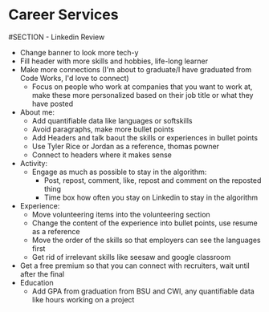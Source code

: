 # Career Services

#SECTION - Linkedin Review
- Change banner to look more tech-y
- Fill header with more skills and hobbies, life-long learner
- Make more connections (I'm about to graduate/I have graduated from Code Works, I'd love to connect)
  - Focus on people who work at companies that you want to work at, make these more personalized based on their job title or what they have posted
- About me:
  - Add quantifiable data like languages or softskills
  - Avoid paragraphs, make more bullet points
  - Add Headers and talk baout the skills or experiences in bullet points
  - Use Tyler Rice or Jordan as a reference, thomas powner
  - Connect to headers where it makes sense
- Activity: 
  - Engage as much as possible to stay in the algorithm:
    - Post, repost, comment, like, repost and comment on the reposted thing
    - Time box how often you stay on Linkedin to stay in the algorithm
- Experience: 
  - Move volunteering items into the volunteering section
  - Change the content of the experience into bullet points, use resume as a reference
  - Move the order of the skills so that employers can see the languages first
  - Get rid of irrelevant skills like seesaw and google classroom
- Get a free premium so that you can connect with recruiters, wait until after the final
- Education
  - Add GPA from graduation from BSU and CWI, any quantifiable data like hours working on a project

